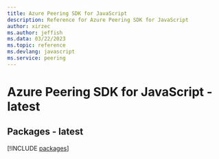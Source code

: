 ```yaml
---
title: Azure Peering SDK for JavaScript
description: Reference for Azure Peering SDK for JavaScript
author: xirzec
ms.author: jeffish
ms.data: 03/22/2023
ms.topic: reference
ms.devlang: javascript
ms.service: peering
---
```

# Azure Peering SDK for JavaScript - latest
## Packages - latest
[!INCLUDE [packages](peering-index.md)]